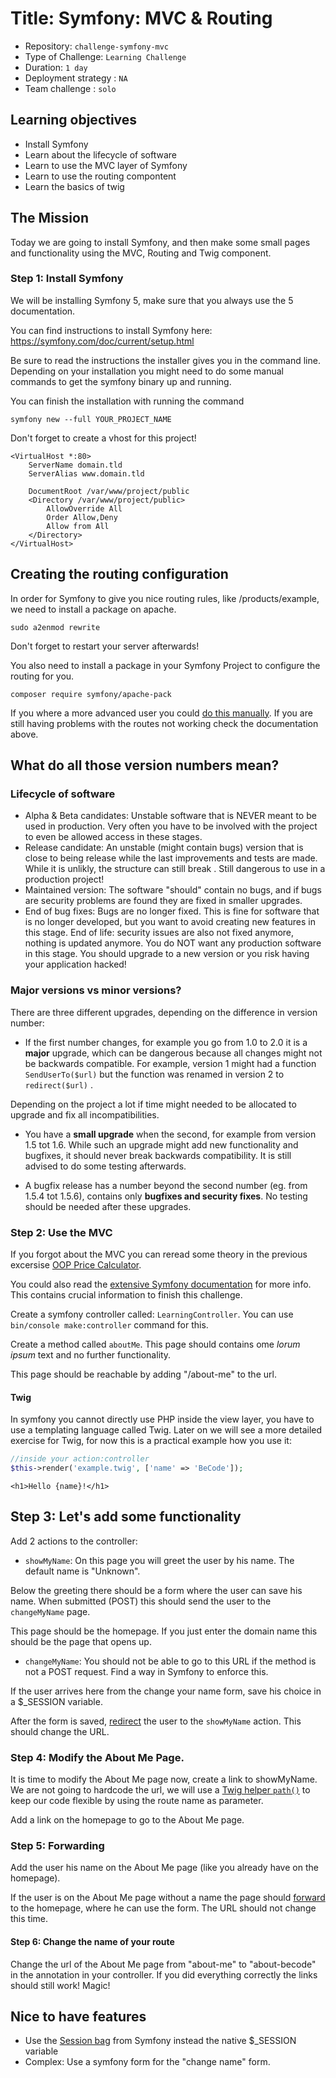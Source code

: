 # Title: Symfony: MVC & Routing

- Repository: `challenge-symfony-mvc`
- Type of Challenge: `Learning Challenge`
- Duration: `1 day`
- Deployment strategy : `NA`
- Team challenge : `solo`

## Learning objectives
- Install Symfony
- Learn about the lifecycle of software
- Learn to use the MVC layer of Symfony
- Learn to use the routing compontent
- Learn the basics of twig

## The Mission
Today we are going to install Symfony, and then make some small pages and functionality using the MVC, Routing and Twig component.

### Step 1: Install Symfony
We will be installing Symfony 5, make sure that you always use the 5 documentation.

You can find instructions to install Symfony here:
https://symfony.com/doc/current/setup.html

Be sure to read the instructions the installer gives you in the command line. Depending on your installation you might need to do some manual commands to get the symfony binary up and running.

You can finish the installation with running the command

`symfony new --full YOUR_PROJECT_NAME`

Don't forget to create a vhost for this project!

```
<VirtualHost *:80>
    ServerName domain.tld
    ServerAlias www.domain.tld

    DocumentRoot /var/www/project/public
    <Directory /var/www/project/public>
        AllowOverride All
        Order Allow,Deny
        Allow from All
    </Directory>
</VirtualHost>
```

## Creating the routing configuration
In order for Symfony to give you nice routing rules, like /products/example, we need to install a package on apache.

`sudo a2enmod rewrite`

Don't forget to restart your server afterwards!

You also need to install a package in your Symfony Project to configure the routing for you.

`composer require symfony/apache-pack`

If you where a more advanced user you could [do this manually](https://symfony.com/doc/current/setup/web_server_configuration.html).
If you are still having problems with the routes not working check the documentation above.

## What do all those version numbers mean?

### Lifecycle of software
- Alpha & Beta candidates: Unstable software that is NEVER meant to be used in production. Very often you have to be involved with the project to even be allowed access in these stages.
- Release candidate: An unstable (might contain bugs) version that is close to being release while the last improvements and tests are made. While it is unlikly, the structure can still break . Still dangerous to use in a production project!
- Maintained version: The software "should" contain no bugs, and if bugs are security problems are found they are fixed in smaller upgrades.
- End of bug fixes: Bugs are no longer fixed. This is fine for software that is no longer developed, but you want to avoid creating new features in this stage.
End of life: security issues are also not fixed anymore, nothing is updated anymore. You do NOT want any production software in this stage. You should upgrade to a new version or you risk having your application hacked!

### Major versions vs minor versions?
There are three different upgrades, depending on the difference in version number:

- If the first number changes, for example you go from 1.0 to 2.0 it is a **major** upgrade, which can be dangerous because all changes might not be backwards compatible.
For example, version 1 might had a function `SendUserTo($url)` but the function was renamed in version 2 to `redirect($url)` .

Depending on the project a lot if time might needed to be allocated to upgrade and fix all incompatibilities.

- You have a **small upgrade** when the second, for example from version 1.5 tot 1.6. While such an upgrade might add new functionality and bugfixes, it should never break backwards compatibility. It is still advised to do some testing afterwards. 

- A bugfix release has a number beyond the second number (eg. from 1.5.4 tot 1.5.6), contains only **bugfixes and security fixes**. No testing should be needed after these upgrades.

### Step 2: Use the MVC
If you forgot about the MVC you can reread some theory in the previous excersise [OOP Price Calculator](../../../2.The-Hills/php/5.oop-pricecalculator).

You could also read the [extensive Symfony documentation](https://symfony.com/doc/current/controller.html) for more info. This contains crucial information to finish this challenge.

Create a symfony controller called: `LearningController`. You can use `bin/console make:controller` command for this. 

Create a method called `aboutMe`. This page should contains ome *lorum ipsum* text and no further functionality.

This page should be reachable by adding "/about-me" to the url.

#### Twig
In symfony you cannot directly use PHP inside the view layer, you have to use a templating language called Twig.
Later on we will see a more detailed exercise for Twig, for now this is a practical example how you use it:

```php
//inside your action:controller
$this->render('example.twig', ['name' => 'BeCode']);
```

```twig
<h1>Hello {name}!</h1>
```

## Step 3: Let's add some functionality
Add 2 actions to the controller:

- `showMyName`: On this page you will greet the user by his name. The default name is "Unknown".

Below the greeting there should be a form where the user can save his name. When submitted (POST) this should send the user to the `changeMyName` page.

This page should be the homepage. If you just enter the domain name this should be the page that opens up.

- `changeMyName`: 
You should not be able to go to this URL if the method is not a POST request. Find a way in Symfony to enforce this.

If the user arrives here from the change your name form, save his choice in a $_SESSION variable.

After the form is saved, [redirect](https://symfony.com/doc/current/controller.html#redirecting) the user to the `showMyName` action. This should change the URL.

### Step 4: Modify the About Me Page.
It is time to modify the About Me page now, create a link to showMyName. We are not going to hardcode the url, we will use a [Twig helper `path()`](https://symfony.com/doc/current/reference/twig_reference.html#path
) to keep our code flexible by using the route name as parameter.

Add a link on the homepage to go to the About Me page.

### Step 5: Forwarding
Add the user his name on the About Me page (like you already have on the homepage).

If the user is on the About Me page without a name the page should [forward](https://symfony.com/doc/current/controller/forwarding.html) to the homepage, where he can use the form. The URL should not change this time.

#### Step 6: Change the name of your route
Change the url of the About Me page from "about-me" to "about-becode" in the annotation in your controller. If you did everything correctly the links should still work! Magic!

## Nice to have features
- Use the [Session bag](https://symfony.com/doc/current/components/http_foundation/sessions.html) from Symfony instead the native $_SESSION variable
- Complex: Use a symfony form for the "change name" form.